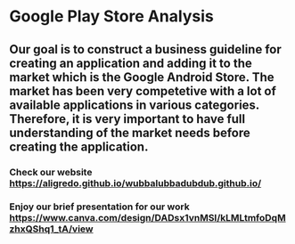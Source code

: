 # Google Play Store Analysis    

## Our goal is to construct a business guideline for creating an application and adding it to the market which is the Google Android Store. The market has been very competetive with a lot of available applications in various categories. Therefore, it is very important to have full understanding of the market needs before creating the application.

### Check our website https://aligredo.github.io/wubbalubbadubdub.github.io/
### Enjoy our brief presentation for our work https://www.canva.com/design/DADsx1vnMSI/kLMLtmfoDqMzhxQShq1_tA/view
